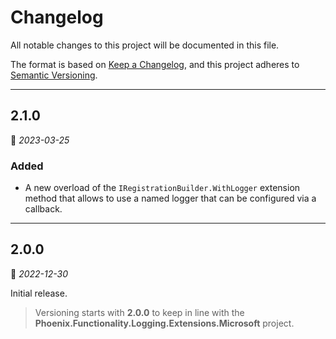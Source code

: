 # Changelog

All notable changes to this project will be documented in this file.

The format is based on [Keep a Changelog](https://keepachangelog.com/en/1.0.0/), and this project adheres to [Semantic Versioning](https://semver.org/spec/v2.0.0.html).
___

## 2.1.0

:calendar: _2023-03-25_

### Added

- A new overload of the `IRegistrationBuilder.WithLogger` extension method that allows to use a named logger that can be configured via a callback.
___

## 2.0.0

:calendar: _2022-12-30_

Initial release.

>   Versioning starts with **2.0.0** to keep in line with the **Phoenix.Functionality.Logging.Extensions.Microsoft** project.